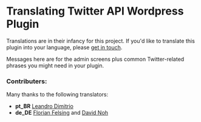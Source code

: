 # Translating Twitter API Wordpress Plugin

Translations are in their infancy for this project. 
If you'd like to translate this plugin into your language, please [get in touch](https://twitter.com/timwhitlock).

Messages here are for the admin screens plus common Twitter-related phrases you might need in your plugin.


### Contributers:

Many thanks to the following translators:

* **pt_BR** [Leandro Dimitrio](http://wordpress.org/support/profile/leandrodimitrio)
* **de_DE** [Florian Felsing](https://twitter.com/FlorianFelsing) and [David Noh](http://wordpress.org/support/profile/david_noh)
